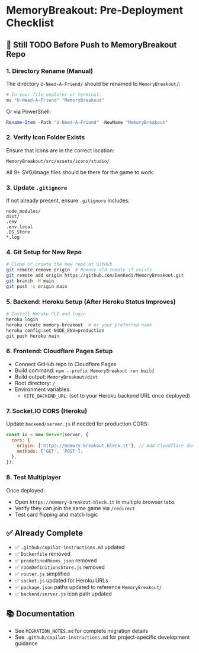 # MemoryBreakout: Pre-Deployment Checklist

## 🎯 Still TODO Before Push to MemoryBreakout Repo

### 1. Directory Rename (Manual)

The directory `U-Need-A-Friend/` should be renamed to `MemoryBreakout/`:

```bash
# In your file explorer or terminal:
mv "U-Need-A-Friend" "MemoryBreakout"
```

Or via PowerShell:

```powershell
Rename-Item -Path "U-Need-A-Friend" -NewName "MemoryBreakout"
```

### 2. Verify Icon Folder Exists

Ensure that icons are in the correct location:

```
MemoryBreakout/src/assets/icons/studio/
```

All 9+ SVG/image files should be there for the game to work.

### 3. Update `.gitignore`

If not already present, ensure `.gitignore` includes:

```
node_modules/
dist/
.env
.env.local
.DS_Store
*.log
```

### 4. Git Setup for New Repo

```bash
# Clone or create the new repo at GitHub
git remote remove origin  # Remove old remote if exists
git remote add origin https://github.com/DenKedi/MemoryBreakout.git
git branch -M main
git push -u origin main
```

### 5. Backend: Heroku Setup (After Heroku Status Improves)

```bash
# Install Heroku CLI and login
heroku login
heroku create memory-breakout  # or your preferred name
heroku config:set NODE_ENV=production
git push heroku main
```

### 6. Frontend: Cloudflare Pages Setup

- Connect GitHub repo to Cloudflare Pages
- Build command: `npm --prefix MemoryBreakout run build`
- Build output: `MemoryBreakout/dist`
- Root directory: `/`
- Environment variables:
  - `VITE_BACKEND_URL`: (set to your Heroku backend URL once deployed)

### 7. Socket.IO CORS (Heroku)

Update `backend/server.js` if needed for production CORS:

```javascript
const io = new Server(server, {
  cors: {
    origin: ['https://memory-breakout.bleck.it'], // Add Cloudflare domain
    methods: ['GET', 'POST'],
  },
});
```

### 8. Test Multiplayer

Once deployed:

- Open `https://memory-breakout.bleck.it` in multiple browser tabs
- Verify they can join the same game via `/redirect`
- Test card flipping and match logic

## ✅ Already Complete

- ✅ `.github/copilot-instructions.md` updated
- ✅ `Dockerfile` removed
- ✅ `predefinedRooms.json` removed
- ✅ `roomDefinitionsStore.js` removed
- ✅ `router.js` simplified
- ✅ `socket.js` updated for Heroku URLs
- ✅ `package.json` paths updated to reference `MemoryBreakout/`
- ✅ `backend/server.js` icon path updated

## 📚 Documentation

- See `MIGRATION_NOTES.md` for complete migration details
- See `.github/copilot-instructions.md` for project-specific development guidance
